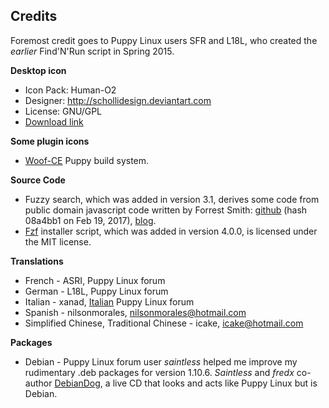 ## Credits

Foremost credit goes to Puppy Linux users SFR and L18L, who created the
_earlier_ Find'N'Run script in Spring 2015.

**Desktop icon**

* Icon Pack: Human-O2
* Designer: http://schollidesign.deviantart.com
* License: GNU/GPL
* [Download link](http://findicons.com/icon/94185/old_zoom_original)

**Some plugin icons**

* [Woof-CE](https://github.com/puppylinux-woof-CE/woof-CE/tree/testing/woof-code/rootfs-skeleton/usr/share/pixmaps/puppy)
  Puppy build system.

**Source Code**

* Fuzzy search, which was added in version 3.1, derives some code from public
  domain javascript code written by Forrest Smith:
  [github](https://github.com/forrestthewoods/lib_fts/blob/master/code/fts_fuzzy_match.js)
  (hash 08a4bb1 on Feb 19, 2017),
  [blog](https://blog.forrestthewoods.com/reverse-engineering-sublime-text-s-fuzzy-match-4cffeed33fdb).
* [Fzf](https://github.com/junegunn/fzf) installer script, which was added in
  version 4.0.0, is licensed under the MIT license.

**Translations**

* French - ASRI, Puppy Linux forum
* German - L18L, Puppy Linux forum
* Italian - xanad, [Italian](http://www.italianpuppy.org/) Puppy Linux forum
* Spanish - nilsonmorales, nilsonmorales@hotmail.com
* Simplified Chinese, Traditional Chinese - icake, icake@hotmail.com

**Packages**

* Debian - Puppy Linux forum user _saintless_ helped me improve my
  rudimentary .deb packages for version 1.10.6.
  _Saintless_ and _fredx_ co-author
  [DebianDog](http://www.murga-linux.com/puppy/viewtopic.php?t=93225),
  a live CD that looks and acts like Puppy Linux but is Debian.
